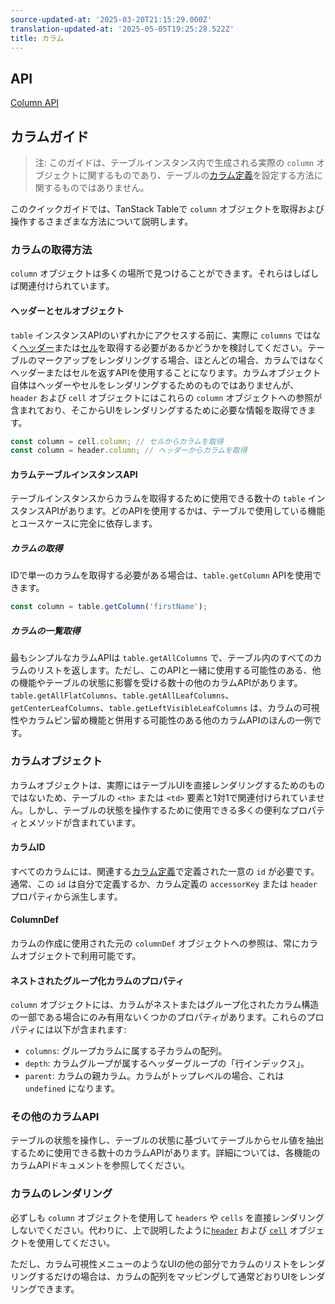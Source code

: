 ```yaml
---
source-updated-at: '2025-03-20T21:15:29.000Z'
translation-updated-at: '2025-05-05T19:25:28.522Z'
title: カラム
---
```

## API

[Column API](../api/core/column)

## カラムガイド

> 注: このガイドは、テーブルインスタンス内で生成される実際の `column` オブジェクトに関するものであり、テーブルの[カラム定義](../guide/column-defs)を設定する方法に関するものではありません。

このクイックガイドでは、TanStack Tableで `column` オブジェクトを取得および操作するさまざまな方法について説明します。

### カラムの取得方法

`column` オブジェクトは多くの場所で見つけることができます。それらはしばしば関連付けられています。

#### ヘッダーとセルオブジェクト

`table` インスタンスAPIのいずれかにアクセスする前に、実際に `columns` ではなく[ヘッダー](../guide/headers)または[セル](../guide/cells)を取得する必要があるかどうかを検討してください。テーブルのマークアップをレンダリングする場合、ほとんどの場合、カラムではなくヘッダーまたはセルを返すAPIを使用することになります。カラムオブジェクト自体はヘッダーやセルをレンダリングするためのものではありませんが、`header` および `cell` オブジェクトにはこれらの `column` オブジェクトへの参照が含まれており、そこからUIをレンダリングするために必要な情報を取得できます。

```js
const column = cell.column; // セルからカラムを取得
const column = header.column; // ヘッダーからカラムを取得
```

#### カラムテーブルインスタンスAPI

テーブルインスタンスからカラムを取得するために使用できる数十の `table` インスタンスAPIがあります。どのAPIを使用するかは、テーブルで使用している機能とユースケースに完全に依存します。

##### カラムの取得

IDで単一のカラムを取得する必要がある場合は、`table.getColumn` APIを使用できます。

```js
const column = table.getColumn('firstName');
```

##### カラムの一覧取得

最もシンプルなカラムAPIは `table.getAllColumns` で、テーブル内のすべてのカラムのリストを返します。ただし、このAPIと一緒に使用する可能性のある、他の機能やテーブルの状態に影響を受ける数十の他のカラムAPIがあります。`table.getAllFlatColumns`、`table.getAllLeafColumns`、`getCenterLeafColumns`、`table.getLeftVisibleLeafColumns` は、カラムの可視性やカラムピン留め機能と併用する可能性のある他のカラムAPIのほんの一例です。

### カラムオブジェクト

カラムオブジェクトは、実際にはテーブルUIを直接レンダリングするためのものではないため、テーブルの `<th>` または `<td>` 要素と1対1で関連付けられていません。しかし、テーブルの状態を操作するために使用できる多くの便利なプロパティとメソッドが含まれています。

#### カラムID

すべてのカラムには、関連する[カラム定義](../guide/column-defs)で定義された一意の `id` が必要です。通常、この `id` は自分で定義するか、カラム定義の `accessorKey` または `header` プロパティから派生します。

#### ColumnDef

カラムの作成に使用された元の `columnDef` オブジェクトへの参照は、常にカラムオブジェクトで利用可能です。

#### ネストされたグループ化カラムのプロパティ

`column` オブジェクトには、カラムがネストまたはグループ化されたカラム構造の一部である場合にのみ有用ないくつかのプロパティがあります。これらのプロパティには以下が含まれます:

- `columns`: グループカラムに属する子カラムの配列。
- `depth`: カラムグループが属するヘッダーグループの「行インデックス」。
- `parent`: カラムの親カラム。カラムがトップレベルの場合、これは `undefined` になります。

### その他のカラムAPI

テーブルの状態を操作し、テーブルの状態に基づいてテーブルからセル値を抽出するために使用できる数十のカラムAPIがあります。詳細については、各機能のカラムAPIドキュメントを参照してください。

### カラムのレンダリング

必ずしも `column` オブジェクトを使用して `headers` や `cells` を直接レンダリングしないでください。代わりに、上で説明したように[`header`](../guide/headers) および [`cell`](../guide/cells) オブジェクトを使用してください。

ただし、カラム可視性メニューのようなUIの他の部分でカラムのリストをレンダリングするだけの場合は、カラムの配列をマッピングして通常どおりUIをレンダリングできます。
